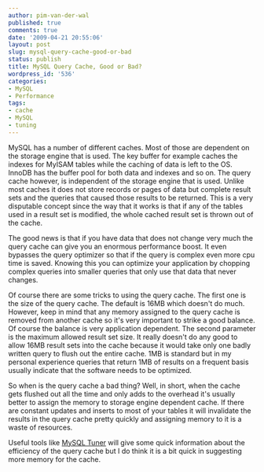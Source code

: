 ```yaml
---
author: pim-van-der-wal
published: true
comments: true
date: '2009-04-21 20:55:06'
layout: post
slug: mysql-query-cache-good-or-bad
status: publish
title: MySQL Query Cache, Good or Bad?
wordpress_id: '536'
categories:
- MySQL
- Performance
tags:
- cache
- MySQL
- tuning
---
```


MySQL has a number of different caches. Most of those are dependent on the storage engine that is used. The key buffer for example caches the indexes for MyISAM tables while the caching of data is left to the OS. InnoDB has the buffer pool for both data and indexes and so on. The query cache however, is independent of the storage engine that is used. Unlike most caches it does not store records or pages of data but complete result sets and the queries that caused those results to be returned. This is a very disputable concept since the way that it works is that if any of the tables  used in a result set is modified, the whole cached result set is thrown out of the cache.

The good news is that if you have data that does not change very much the query cache can give you an enormous performance boost. It even bypasses the query optimizer so that if the query is complex even more cpu time is saved. Knowing this you can optimize your application by chopping complex queries into smaller queries that only use that data that never changes.

Of course there are some tricks to using the query cache. The first one is the size of the query cache. The default is 16MB which doesn't do much. However, keep in mind that any memory assigned to the query cache is removed from another cache so it's very important to strike a good balance. Of course the balance is very application dependent. The second parameter is the maximum allowed result set size. It really doesn't do any good to allow 16MB result sets into the cache because it would take only one badly written query to flush out the entire cache. 1MB is standard but in my personal experience queries that return 1MB of results on a frequent basis usually indicate that the software needs to be optimized.

So when is the query cache a bad thing? Well, in short, when the cache gets flushed out all the time and only adds to the overhead it's usually better to assign the memory to storage engine dependent cache. If there are constant updates and inserts to most of your tables it will invalidate the results in the query cache pretty quickly and assigning memory to it is a waste of resources.

Useful tools like [MySQL Tuner](http://wiki.mysqltuner.com/MySQLTuner) will give some quick information about the efficiency of the query cache but I do think it is a bit quick in suggesting more memory for the cache.
